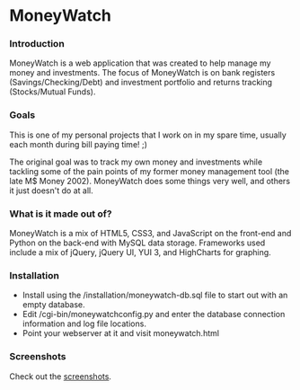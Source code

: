 # MoneyWatch

### Introduction

MoneyWatch is a web application that was created to help manage my money and investments.
The focus of MoneyWatch is on bank registers (Savings/Checking/Debt) and investment portfolio
and returns tracking (Stocks/Mutual Funds).

### Goals

This is one of my personal projects that I work on in my spare time, usually each month during bill paying time! ;)

The original goal was to track my own money and investments while tackling some of the pain points of my
former money management tool (the late M$ Money 2002).  MoneyWatch does some things very well,
and others it just doesn't do at all.


### What is it made out of?

MoneyWatch is a mix of HTML5, CSS3, and JavaScript on the front-end and Python on the back-end with MySQL data storage.
Frameworks used include a mix of jQuery, jQuery UI, YUI 3, and HighCharts for graphing.

### Installation
* Install using the /installation/moneywatch-db.sql file to start out with an empty database.
* Edit /cgi-bin/moneywatchconfig.py and enter the database connection information and log file locations.
* Point your webserver at it and visit moneywatch.html

### Screenshots

Check out the [screenshots](https://github.com/jamesottinger/moneywatch/master/screenshots/SCREENSHOTS.md "Screenshots").
